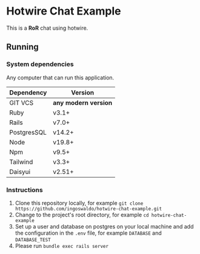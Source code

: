 # Hotwire Chat Example
This is a **RoR** chat using hotwire.

## Running

### System dependencies

Any computer that can run this application.

| Dependency  | Version                |
|-------------|------------------------|
| GIT VCS     | **any modern version** |
| Ruby        | v3.1+                  |
| Rails       | v7.0+                  |
| PostgresSQL | v14.2+                 |
| Node        | v19.8+                 |
| Npm         | v9.5+                  |
| Tailwind    | v3.3+                  |
| Daisyui     | v2.51+                 |

### Instructions

1. Clone this repository locally, for example `git clone https://github.com/ingoswaldo/hotwire-chat-example.git`
2. Change to the project's root directory, for example `cd hotwire-chat-example`
3. Set up a user and database on postgres on your local machine and add the configuration in the `.env` file,
   for example `DATABASE` and `DATABASE_TEST`
4. Please run `bundle exec rails server`